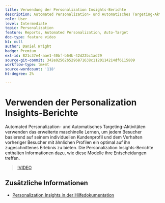 ```yaml
---
title: Verwendung der Personalization Insights-Berichte
description: Automated Personalization- und Automatisches Targeting-Aktivitäten verwenden das erweiterte maschinelle Lernen, um jedem Besucher basierend auf seinem individuellen Kundenprofil und dem Verhalten vorheriger Besucher mit ähnlichen Profilen ein optimal auf ihn zugeschnittenes Erlebnis zu bieten. Die Personalization Insights-Berichte enthalten Informationen dazu, wie diese Modelle ihre Entscheidungen treffen.
role: User
level: Intermediate
topic: Personalization
feature: Reports, Automated Personalization, Auto-Target
doc-type: feature video
kt: null
author: Daniel Wright
badge: Premium
exl-id: 821c37e4-aae1-40bf-b64b-42d22bc1ad29
source-git-commit: 342e02562b5296871638c1120114214df6115809
workflow-type: tm+mt
source-wordcount: '118'
ht-degree: 2%

---
```


# Verwenden der Personalization Insights-Berichte

Automated Personalization- und Automatisches Targeting-Aktivitäten verwenden das erweiterte maschinelle Lernen, um jedem Besucher basierend auf seinem individuellen Kundenprofil und dem Verhalten vorheriger Besucher mit ähnlichen Profilen ein optimal auf ihn zugeschnittenes Erlebnis zu bieten. Die Personalization Insights-Berichte enthalten Informationen dazu, wie diese Modelle ihre Entscheidungen treffen.

>[!VIDEO](https://video.tv.adobe.com/v/25601/?quality=12)

## Zusätzliche Informationen

* [Personalization Insights in der Hilfedokumentation](https://experienceleague.adobe.com/docs/target/using/reports/insights/personalization-insights-reports.html?lang=en)
